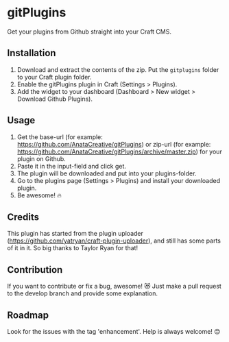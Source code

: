 # gitPlugins

Get your plugins from Github straight into your Craft CMS.


## Installation

1. Download and extract the contents of the zip. Put the `gitplugins` folder to your Craft plugin folder.
2. Enable the gitPlugins plugin in Craft (Settings > Plugins).
3. Add the widget to your dashboard (Dashboard > New widget > Download Github Plugins).


## Usage
1. Get the base-url (for example: https://github.com/AnataCreative/gitPlugins) or zip-url (for example: https://github.com/AnataCreative/gitPlugins/archive/master.zip) for your plugin on Github.
2. Paste it in the input-field and click get.
3. The plugin will be downloaded and put into your plugins-folder.
4. Go to the plugins page (Settings > Plugins) and install your downloaded plugin.
5. Be awesome! :fire:


## Credits
This plugin has started from the plugin uploader (https://github.com/yatryan/craft-plugin-uploader), and still has some parts of it in it. So big thanks to Taylor Ryan for that!


## Contribution
If you want to contribute or fix a bug, awesome! :heart_eyes_cat:
 Just make a pull request to the develop branch and provide some explanation.


## Roadmap
Look for the issues with the tag 'enhancement'. Help is always welcome! :blush:
